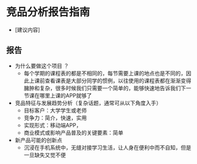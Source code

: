 # 竞品分析报告指南

- [建议内容]

## 报告


- 为什么要做这个项目 ？
  - 每个学期的课程表的都是不相同的，每节需要上课的地点也是不同的，因此上课前查看课表是大部分同学的惯例，以往使用的课程表都在渐渐变得臃肿和复杂，很多时候我们只需要一个简单的，能够快速地告诉我们下一节课在哪里上课的APP就够了
- 竞品特征与发展趋势分析（复杂话题，通常可从以下角度入手）
  - 目标客户：大学学生或老师
  - 竞争力：简介，快速，实用
  - 实现形式：移动端APP，
  - 商业模式或影响产品普及的关键要素：简单
- 新产品可能的创新点
  - 沉浸在手机系统中，无缝对接学习生活，让人身在便利中而不自知，但是一旦缺失又觉不便


